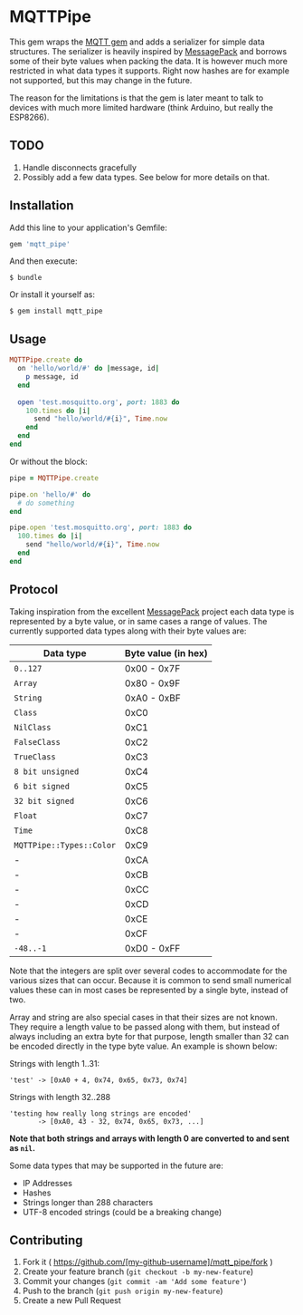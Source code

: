 # MQTTPipe

This gem wraps the [MQTT gem](https://github.com/njh/ruby-mqtt) and adds a serializer for simple data structures. The serializer is heavily inspired by [MessagePack](http://msgpack.org) and borrows some of their byte values when packing the data. It is however much more restricted in what data types it supports. Right now hashes are for example not supported, but this may change in the future. 

The reason for the limitations is that the gem is later meant to talk to devices with much more limited hardware (think Arduino, but really the ESP8266).

## TODO

1. Handle disconnects gracefully
2. Possibly add a few data types. See below for more details on that.

## Installation

Add this line to your application's Gemfile:

```ruby
gem 'mqtt_pipe'
```

And then execute:

    $ bundle

Or install it yourself as:

    $ gem install mqtt_pipe

## Usage

```ruby
MQTTPipe.create do
  on 'hello/world/#' do |message, id|
    p message, id
  end
  
  open 'test.mosquitto.org', port: 1883 do
    100.times do |i|
      send "hello/world/#{i}", Time.now
    end
  end
end
```

Or without the block:

```ruby
pipe = MQTTPipe.create

pipe.on 'hello/#' do
  # do something
end

pipe.open 'test.mosquitto.org', port: 1883 do
  100.times do |i|
    send "hello/world/#{i}", Time.now
  end
end
```


## Protocol

Taking inspiration from the excellent [MessagePack](http://msgpack.org) project each data type is represented by a byte value, or in same cases a range of values. The currently supported data types along with their byte values are:

Data type                 | Byte value (in hex)
------------------------- | -------------------
`0..127`                  | 0x00 - 0x7F
`Array`                   | 0x80 - 0x9F
`String`                  | 0xA0 - 0xBF
`Class`                   | 0xC0
`NilClass`                | 0xC1
`FalseClass`              | 0xC2
`TrueClass`               | 0xC3
`8 bit unsigned`          | 0xC4
`6 bit signed`            | 0xC5
`32 bit signed`           | 0xC6
`Float`                   | 0xC7
`Time`                    | 0xC8
`MQTTPipe::Types::Color`  | 0xC9
-                         | 0xCA
-                         | 0xCB
-                         | 0xCC
-                         | 0xCD
-                         | 0xCE
-                         | 0xCF
`-48..-1`                 | 0xD0 - 0xFF

Note that the integers are split over several codes to accommodate for the various sizes that can occur. Because it is common to send small numerical values these can in most cases be represented by a single byte, instead of two.

Array and string are also special cases in that their sizes are not known. They require a length value to be passed along with them, but instead of always including an extra byte for that purpose, length smaller than 32 can be encoded directly in the type byte value. An example is shown below:

Strings with length 1..31:

    'test' -> [0xA0 + 4, 0x74, 0x65, 0x73, 0x74]

Strings with length 32..288
    
    'testing how really long strings are encoded'
           -> [0xA0, 43 - 32, 0x74, 0x65, 0x73, ...]

**Note that both strings and arrays with length 0 are converted to and sent as `nil`.**

Some data types that may be supported in the future are:

  - IP Addresses
  - Hashes
  - Strings longer than 288 characters
  - UTF-8 encoded strings (could be a breaking change)

## Contributing

1. Fork it ( https://github.com/[my-github-username]/mqtt_pipe/fork )
2. Create your feature branch (`git checkout -b my-new-feature`)
3. Commit your changes (`git commit -am 'Add some feature'`)
4. Push to the branch (`git push origin my-new-feature`)
5. Create a new Pull Request
